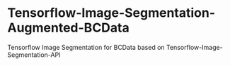 # Tensorflow-Image-Segmentation-Augmented-BCData
Tensorflow Image Segmentation for BCData based on Tensorflow-Image-Segmentation-API
